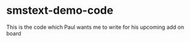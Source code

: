 smstext-demo-code
=================

This is the code which Paul wants me to write for his upcoming add on board
